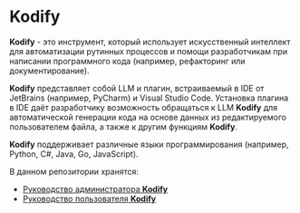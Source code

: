 # Kodify

**Kodify** - это инструмент, который использует искусственный интеллект для автоматизации рутинных процессов и помощи разработчикам при написании программного кода (например, рефакторинг или документирование).

**Kodify** представляет собой LLM и плагин, встраиваемый в IDE от JetBrains (например, PyCharm) и Visual Studio Code. Установка плагина в IDE даёт разработчику возможность обращаться к LLM **Kodify** для автоматической генерации кода на основе данных из редактируемого пользователем файла, а также к другим функциям **Kodify**.

**Kodify** поддерживает различные языки программирования (например, Python, C#, Java, Go, JavaScript).

В данном репозитории хранятся:

- [Руководство администратора **Kodify**](https://github.com/mts-ai/Kodify/blob/main/kodify_admin_guide.md)
- [Руководство пользователя **Kodify**](https://github.com/mts-ai/Kodify/blob/main/kodify_user_guide.md)